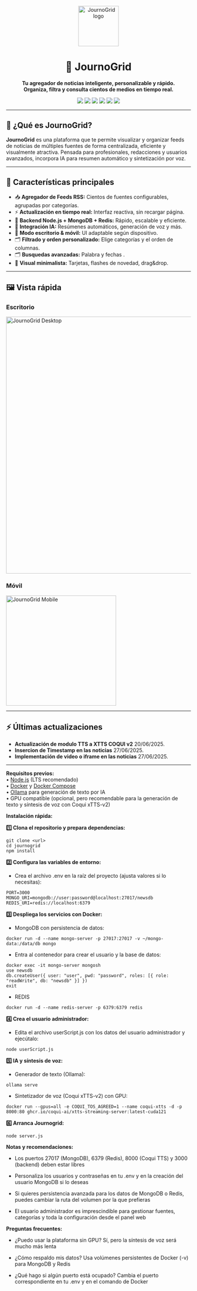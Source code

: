 
<p align="center">
  <img src="https://aspas.myqnapcloud.com/logos/zorritoIA.svg" height="110" alt="JournoGrid logo">
</p>

<h1 align="center">📰 JournoGrid</h1>
<p align="center">
  <b>Tu agregador de noticias inteligente, personalizable y rápido.<br>Organiza, filtra y consulta cientos de medios en tiempo real.</b>
</p>
<p align="center">
  <a href="https://nodejs.org/"><img src="https://img.shields.io/badge/Node.js-18.x-brightgreen?logo=node.js"></a>
  <a href="https://www.mongodb.com/"><img src="https://img.shields.io/badge/MongoDB-%20v6.0-success?logo=mongodb"></a>
  <a href="https://redis.io/"><img src="https://img.shields.io/badge/Redis-7.x-critical?logo=redis"></a>
  <a href="https://expressjs.com/"><img src="https://img.shields.io/badge/Express.js-4.x-grey?logo=express"></a>
<a href="https://www.docker.com/"><img src="https://img.shields.io/badge/Docker-%230db7ed.svg?logo=docker&logoColor=white"></a>
<a href="https://ollama.com/"><img src="https://img.shields.io/badge/Ollama-LLM-5f5fff?logo=OpenAI"></a>
</p>

---

## 🌟 ¿Qué es JournoGrid?

**JournoGrid** es una plataforma que te permite visualizar y organizar feeds de noticias de múltiples fuentes de forma centralizada, eficiente y visualmente atractiva. Pensada para profesionales, redacciones y usuarios avanzados, incorpora IA para resumen automático y sintetización por voz.

---

## 🚀 Características principales

- 📥 **Agregador de Feeds RSS:** Cientos de fuentes configurables, agrupadas por categorías.
- ⚡ **Actualización en tiempo real:** Interfaz reactiva, sin recargar página.
- 💾 **Backend Node.js + MongoDB + Redis:** Rápido, escalable y eficiente.
- 🧠 **Integración IA:** Resúmenes automáticos, generación de voz y más.
- 📱 **Modo escritorio & móvil:** UI adaptable según dispositivo.
- 🗂️ **Filtrado y orden personalizado:** Elige categorías y el orden de columnas.
- 🗂️ **Busquedas avanzadas:** Palabra y  fechas .
- 🎨 **Visual minimalista:** Tarjetas, flashes de novedad, drag&drop.

---

## 🖼️ Vista rápida

### Escritorio
<img src="https://aspas.myqnapcloud.com/logos/escritorio.jpg" width="700" alt="JournoGrid Desktop" />

### Móvil
<img src="https://aspas.myqnapcloud.com/logos/mobile.png" width="300" alt="JournoGrid Mobile" />


---

## ⚡ Últimas actualizaciones

-  **Actualización de modulo  TTS a XTTS COQUI v2** 20/06/2025.
-  **Insercion de Timestamp  en las noticias** 27/06/2025.
-  **Implementación de video o iframe en las noticias** 27/06/2025.

-----

**Requisitos previos:**  
• [Node.js](https://nodejs.org/) (LTS recomendado)  
• [Docker](https://www.docker.com/) y [Docker Compose](https://docs.docker.com/compose/)  
• [Ollama](https://ollama.com/) para generación de texto por IA  
• GPU compatible (opcional, pero recomendable para la generación de texto y síntesis de voz con Coqui xTTS-v2)

**Instalación rápida:**  

**1️⃣ Clona el repositorio y prepara dependencias:**  
```
git clone <url>
cd journogrid
npm install
```
**2️⃣ Configura las variables de entorno:**

- Crea el archivo .env en la raíz del proyecto (ajusta valores si lo necesitas):
```
PORT=3000
MONGO_URI=mongodb://user:password@localhost:27017/newsdb
REDIS_URI=redis://localhost:6379
```
**3️⃣ Despliega los servicios con Docker:**

- MongoDB con persistencia de datos:
```
docker run -d --name mongo-server -p 27017:27017 -v ~/mongo-data:/data/db mongo
```
- Entra al contenedor para crear el usuario y la base de datos:
```
docker exec -it mongo-server mongosh
use newsdb
db.createUser({ user: "user", pwd: "password", roles: [{ role: "readWrite", db: "newsdb" }] })
exit
```
- REDIS
```
docker run -d --name redis-server -p 6379:6379 redis
```

**4️⃣ Crea el usuario administrador:**

- Edita el archivo userScript.js con los datos del usuario administrador y ejecútalo:

```
node userScript.js
```

**5️⃣ IA y síntesis de voz:**

- Generador de texto (Ollama):
```
ollama serve
```
- Sintetizador de voz (Coqui xTTS-v2) con GPU:
```
docker run --gpus=all -e COQUI_TOS_AGREED=1 --name coqui-xtts -d -p 8000:80 ghcr.io/coqui-ai/xtts-streaming-server:latest-cuda121
```
**6️⃣ Arranca Journogrid:**
```
node server.js
```
**Notas y recomendaciones:**

- Los puertos 27017 (MongoDB), 6379 (Redis), 8000 (Coqui TTS) y 3000 (backend) deben estar libres

- Personaliza los usuarios y contraseñas en tu .env y en la creación del usuario MongoDB si lo deseas

- Si quieres persistencia avanzada para los datos de MongoDB o Redis, puedes cambiar la ruta del volumen por la que prefieras

- El usuario administrador es imprescindible para gestionar fuentes, categorías y toda la configuración desde el panel web

**Preguntas frecuentes:**

- ¿Puedo usar la plataforma sin GPU? Sí, pero la síntesis de voz será mucho más lenta

- ¿Cómo respaldo mis datos? Usa volúmenes persistentes de Docker (-v) para MongoDB y Redis

- ¿Qué hago si algún puerto está ocupado? Cambia el puerto correspondiente en tu .env y en el comando de Docker